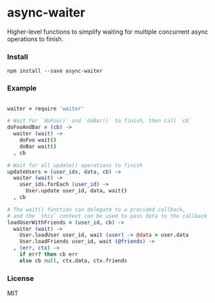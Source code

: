 # async-waiter

Higher-level functions to simplify waiting for multiple concurrent async
operations to finish.

### Install

    npm install --save async-waiter

### Example

```coffee

waiter = require 'waiter'

# Wait for `doFoo()` and `doBar()` to finish, then call `cb`
doFooAndBar = (cb) ->
  waiter (wait) ->
    doFoo wait()
    doBar wait()
  , cb

# Wait for all update() operations to finish
updateUsers = (user_ids, data, cb) ->
  waiter (wait) ->
    user_ids.forEach (user_id) ->
      User.update user_id, data, wait()
  , cb

# The wait() function can delegate to a provided callback,
# and the `this` context can be used to pass data to the callback
loadUserWithFriends = (user_id, cb) ->
  waiter (wait) ->
    User.loadUser user_id, wait (user) -> @data = user.data
    User.loadFriends user_id, wait (@friends) ->
  , (err, ctx) ->
    if err? then cb err
    else cb null, ctx.data, ctx.friends

````

### License
MIT
